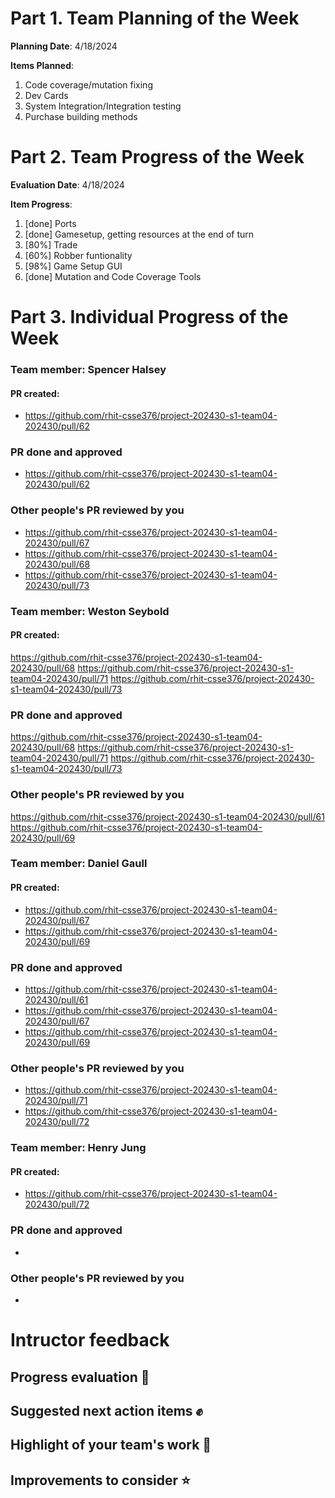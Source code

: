 # Part 1. Team Planning of the Week
**Planning Date**: 4/18/2024

**Items Planned**:
1. Code coverage/mutation fixing
2. Dev Cards
3. System Integration/Integration testing
4. Purchase building methods

# Part 2. Team Progress of the Week
**Evaluation Date**: 4/18/2024

**Item Progress**:
1. [done] Ports
2. [done] Gamesetup, getting resources at the end of turn
3. [80%] Trade
4. [60%] Robber funtionality
5. [98%] Game Setup GUI
6. [done] Mutation and Code Coverage Tools

# Part 3. Individual Progress of the Week
### Team member: Spencer Halsey
#### PR created:
- https://github.com/rhit-csse376/project-202430-s1-team04-202430/pull/62

### PR done and approved
- https://github.com/rhit-csse376/project-202430-s1-team04-202430/pull/62

### Other people's PR reviewed by you
- https://github.com/rhit-csse376/project-202430-s1-team04-202430/pull/67
- https://github.com/rhit-csse376/project-202430-s1-team04-202430/pull/68
- https://github.com/rhit-csse376/project-202430-s1-team04-202430/pull/73

### Team member: Weston Seybold
#### PR created:
https://github.com/rhit-csse376/project-202430-s1-team04-202430/pull/68
https://github.com/rhit-csse376/project-202430-s1-team04-202430/pull/71
https://github.com/rhit-csse376/project-202430-s1-team04-202430/pull/73

### PR done and approved
https://github.com/rhit-csse376/project-202430-s1-team04-202430/pull/68
https://github.com/rhit-csse376/project-202430-s1-team04-202430/pull/71
https://github.com/rhit-csse376/project-202430-s1-team04-202430/pull/73


### Other people's PR reviewed by you
https://github.com/rhit-csse376/project-202430-s1-team04-202430/pull/61
https://github.com/rhit-csse376/project-202430-s1-team04-202430/pull/69

### Team member: Daniel Gaull
#### PR created:
- https://github.com/rhit-csse376/project-202430-s1-team04-202430/pull/67
- https://github.com/rhit-csse376/project-202430-s1-team04-202430/pull/69

### PR done and approved
- https://github.com/rhit-csse376/project-202430-s1-team04-202430/pull/61
- https://github.com/rhit-csse376/project-202430-s1-team04-202430/pull/67
- https://github.com/rhit-csse376/project-202430-s1-team04-202430/pull/69

### Other people's PR reviewed by you
- https://github.com/rhit-csse376/project-202430-s1-team04-202430/pull/71
- https://github.com/rhit-csse376/project-202430-s1-team04-202430/pull/72

### Team member: Henry Jung
#### PR created:
- https://github.com/rhit-csse376/project-202430-s1-team04-202430/pull/72
### PR done and approved
- 

### Other people's PR reviewed by you
- 

# Intructor feedback
## Progress evaluation :scroll:


## Suggested next action items :fist:


## Highlight of your team's work :partying_face:


## Improvements to consider :star:



